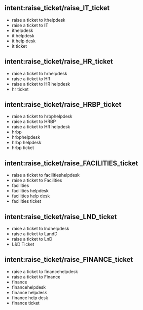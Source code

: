 ## intent:raise_ticket/raise_IT_ticket
- raise a ticket to ithelpdesk
- raise a ticket to IT
- ithelpdesk
- it helpdesk
- it help desk
- it ticket

## intent:raise_ticket/raise_HR_ticket
- raise a ticket to hrhelpdesk
- raise a ticket to HR
- raise a ticket to HR helpdesk
- hr ticket

## intent:raise_ticket/raise_HRBP_ticket
- raise a ticket to hrbphelpdesk
- raise a ticket to HRBP
- raise a ticket to HR helpdesk
- hrbp
- hrbphelpdesk
- hrbp helpdesk
- hrbp ticket

## intent:raise_ticket/raise_FACILITIES_ticket
- raise a ticket to facilitieshelpdesk
- raise a ticket to Facilities
- facilities
- facilities helpdesk
- facilities help desk
- facilities ticket

## intent:raise_ticket/raise_LND_ticket
- raise a ticket to lndhelpdesk
- raise a ticket to LandD
- raise a ticket to LnD
- L&D Ticket

## intent:raise_ticket/raise_FINANCE_ticket
- raise a ticket to financehelpdesk
- raise a ticket to Finance
- finance
- financehelpdesk
- finance helpdesk
- finance help desk
- finance ticket